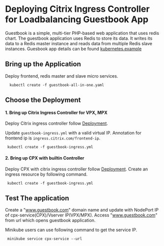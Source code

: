 # **Deploying Citrix Ingress Controller for Loadbalancing Guestbook App**

   Guestbook is a simple, multi-tier PHP-based web application that uses redis chart.
   The guestbook application uses Redis to store its data. It writes its data to a Redis master instance and reads data from multiple Redis slave instances.
   Guesbook app details can be found [kubernetes.example](https://kubernetes.io/docs/tutorials/stateless-application/guestbook/)

## **Bring up the Application**
  Deploy frontend, redis master and slave micro services.   
  ```
    kubectl create -f guestbook-all-in-one.yaml
  ```

## **Choose the  Deployment**

#### **1. Bring up Citrix Ingress Controller for VPX, MPX**
   Deploy Citrix ingress controller follow [Deployment](../../deployment).

   Update `guestbook-ingress.yml` with a valid virtual IP. Annotation for frontend ip is `ingress.citrix.com/frontend-ip`.

   ```
    kubectl create -f guestbook-ingress.yml
   ```

#### **2. Bring up CPX with builtin Controller**

   Deploy CPX with citrix ingress controller follow [Deployment](../../deployment).
   Create an ingress resource by following command.
   ```
    kubectl create -f guestbook-ingress.yml
   ```
##  **Test The application**
   Create a "www.guestbook.com" domain name and update with NodePort IP of cpx-service(CPX)/Vserver IP(VPX/MPX).
   Access "www.guestbook.com" from url which opens guestbook application. 
   
   Minikube users can use following command to get the service IP.
   ```
    minikube service cpx-service --url 
   ```
